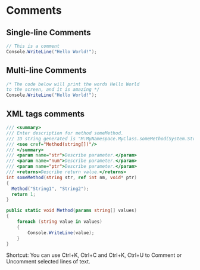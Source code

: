 # Comments

## Single-line Comments

```csharp
// This is a comment
Console.WriteLine("Hello World!");
```

## Multi-line Comments

```csharp
/* The code below will print the words Hello World
to the screen, and it is amazing */
Console.WriteLine("Hello World!"); 
```

## XML tags comments

```csharp
/// <summary>
/// Enter description for method someMethod.
/// ID string generated is "M:MyNamespace.MyClass.someMethod(System.String,System.Int32@,System.Void*)".
/// <see cref="Method(string[])"/>
/// </summary>
/// <param name="str">Describe parameter.</param>
/// <param name="num">Describe parameter.</param>
/// <param name="ptr">Describe parameter.</param>
/// <returns>Describe return value.</returns>
int someMethod(string str, ref int nm, void* ptr) 
{ 
  Method("String1", "String2");
  return 1;
}

public static void Method(params string[] values)
{
    foreach (string value in values)
    {
        Console.WriteLine(value);
    }
}
```

Shortcut: You can use Ctrl+K, Ctrl+C and Ctrl+K, Ctrl+U to Comment or Uncomment selected lines of text.
